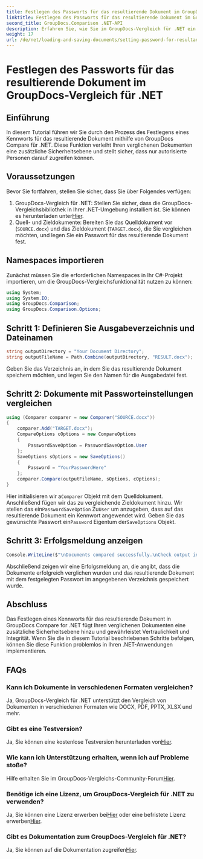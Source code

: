 ```yaml
---
title: Festlegen des Passworts für das resultierende Dokument im GroupDocs-Vergleich für .NET
linktitle: Festlegen des Passworts für das resultierende Dokument im GroupDocs-Vergleich für .NET
second_title: GroupDocs.Comparison .NET-API
description: Erfahren Sie, wie Sie im GroupDocs-Vergleich für .NET ein Kennwort für resultierende Dokumente festlegen. Erhöhen Sie die Sicherheit und schützen Sie Ihre verglichenen Dateien.
weight: 17
url: /de/net/loading-and-saving-documents/setting-password-for-resultant-document/
---
```


# Festlegen des Passworts für das resultierende Dokument im GroupDocs-Vergleich für .NET

## Einführung
In diesem Tutorial führen wir Sie durch den Prozess des Festlegens eines Kennworts für das resultierende Dokument mithilfe von GroupDocs Compare für .NET. Diese Funktion verleiht Ihren verglichenen Dokumenten eine zusätzliche Sicherheitsebene und stellt sicher, dass nur autorisierte Personen darauf zugreifen können.
## Voraussetzungen
Bevor Sie fortfahren, stellen Sie sicher, dass Sie über Folgendes verfügen:
1.  GroupDocs-Vergleich für .NET: Stellen Sie sicher, dass die GroupDocs-Vergleichsbibliothek in Ihrer .NET-Umgebung installiert ist. Sie können es herunterladen unter[Hier](https://releases.groupdocs.com/comparison/net/).
2. Quell- und Zieldokumente: Bereiten Sie das Quelldokument vor (`SOURCE.docx`) und das Zieldokument (`TARGET.docx`), die Sie vergleichen möchten, und legen Sie ein Passwort für das resultierende Dokument fest.

## Namespaces importieren
Zunächst müssen Sie die erforderlichen Namespaces in Ihr C#-Projekt importieren, um die GroupDocs-Vergleichsfunktionalität nutzen zu können:
```csharp
using System;
using System.IO;
using GroupDocs.Comparison;
using GroupDocs.Comparison.Options;
```
## Schritt 1: Definieren Sie Ausgabeverzeichnis und Dateinamen
```csharp
string outputDirectory = "Your Document Directory";
string outputFileName = Path.Combine(outputDirectory, "RESULT.docx");
```
Geben Sie das Verzeichnis an, in dem Sie das resultierende Dokument speichern möchten, und legen Sie den Namen für die Ausgabedatei fest.
## Schritt 2: Dokumente mit Passworteinstellungen vergleichen
```csharp
using (Comparer comparer = new Comparer("SOURCE.docx"))
{
    comparer.Add("TARGET.docx");
    CompareOptions cOptions = new CompareOptions
    {
        PasswordSaveOption = PasswordSaveOption.User
    };
    SaveOptions sOptions = new SaveOptions()
    {
        Password = "YourPasswordHere"
    };
    comparer.Compare(outputFileName, sOptions, cOptions);
}
```
 Hier initialisieren wir a`Comparer` Objekt mit dem Quelldokument. Anschließend fügen wir das zu vergleichende Zieldokument hinzu. Wir stellen das ein`PasswordSaveOption` Zu`User` um anzugeben, dass auf das resultierende Dokument ein Kennwort angewendet wird. Geben Sie das gewünschte Passwort ein`Password` Eigentum der`SaveOptions` Objekt.
## Schritt 3: Erfolgsmeldung anzeigen
```csharp
Console.WriteLine($"\nDocuments compared successfully.\nCheck output in {outputDirectory}.");
```
Abschließend zeigen wir eine Erfolgsmeldung an, die angibt, dass die Dokumente erfolgreich verglichen wurden und das resultierende Dokument mit dem festgelegten Passwort im angegebenen Verzeichnis gespeichert wurde.

## Abschluss
Das Festlegen eines Kennworts für das resultierende Dokument in GroupDocs Compare for .NET fügt Ihren verglichenen Dokumenten eine zusätzliche Sicherheitsebene hinzu und gewährleistet Vertraulichkeit und Integrität. Wenn Sie die in diesem Tutorial beschriebenen Schritte befolgen, können Sie diese Funktion problemlos in Ihren .NET-Anwendungen implementieren.
## FAQs
### Kann ich Dokumente in verschiedenen Formaten vergleichen?
Ja, GroupDocs-Vergleich für .NET unterstützt den Vergleich von Dokumenten in verschiedenen Formaten wie DOCX, PDF, PPTX, XLSX und mehr.
### Gibt es eine Testversion?
 Ja, Sie können eine kostenlose Testversion herunterladen von[Hier](https://releases.groupdocs.com/).
### Wie kann ich Unterstützung erhalten, wenn ich auf Probleme stoße?
 Hilfe erhalten Sie im GroupDocs-Vergleichs-Community-Forum[Hier](https://forum.groupdocs.com/c/comparison/12).
### Benötige ich eine Lizenz, um GroupDocs-Vergleich für .NET zu verwenden?
 Ja, Sie können eine Lizenz erwerben bei[Hier](https://purchase.groupdocs.com/buy) oder eine befristete Lizenz erwerben[Hier](https://purchase.groupdocs.com/temporary-license/).
### Gibt es Dokumentation zum GroupDocs-Vergleich für .NET?
 Ja, Sie können auf die Dokumentation zugreifen[Hier](https://tutorials.groupdocs.com/comparison/net/).